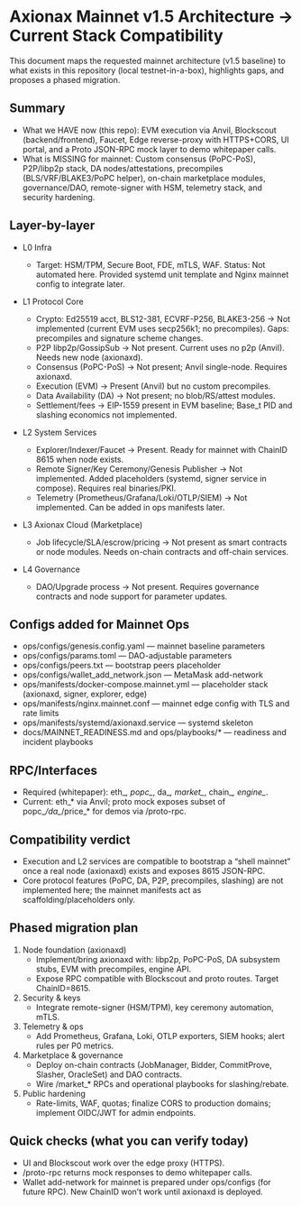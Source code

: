 # Axionax Mainnet v1.5 Architecture → Current Stack Compatibility

This document maps the requested mainnet architecture (v1.5 baseline) to what exists in this repository (local testnet-in-a-box), highlights gaps, and proposes a phased migration.

## Summary
- What we HAVE now (this repo): EVM execution via Anvil, Blockscout (backend/frontend), Faucet, Edge reverse-proxy with HTTPS+CORS, UI portal, and a Proto JSON-RPC mock layer to demo whitepaper calls.
- What is MISSING for mainnet: Custom consensus (PoPC-PoS), P2P/libp2p stack, DA nodes/attestations, precompiles (BLS/VRF/BLAKE3/PoPC helper), on-chain marketplace modules, governance/DAO, remote-signer with HSM, telemetry stack, and security hardening.

## Layer-by-layer

- L0 Infra
  - Target: HSM/TPM, Secure Boot, FDE, mTLS, WAF.  Status: Not automated here. Provided systemd unit template and Nginx mainnet config to integrate later.

- L1 Protocol Core
  - Crypto: Ed25519 acct, BLS12-381, ECVRF-P256, BLAKE3-256 → Not implemented (current EVM uses secp256k1; no precompiles). Gaps: precompiles and signature scheme changes.
  - P2P libp2p/GossipSub → Not present. Current uses no p2p (Anvil). Needs new node (axionaxd).
  - Consensus (PoPC-PoS) → Not present; Anvil single-node. Requires axionaxd.
  - Execution (EVM) → Present (Anvil) but no custom precompiles.
  - Data Availability (DA) → Not present; no blob/RS/attest modules.
  - Settlement/fees → EIP-1559 present in EVM baseline; Base_t PID and slashing economics not implemented.

- L2 System Services
  - Explorer/Indexer/Faucet → Present. Ready for mainnet with ChainID 8615 when node exists.
  - Remote Signer/Key Ceremony/Genesis Publisher → Not implemented. Added placeholders (systemd, signer service in compose). Requires real binaries/PKI.
  - Telemetry (Prometheus/Grafana/Loki/OTLP/SIEM) → Not implemented. Can be added in ops manifests later.

- L3 Axionax Cloud (Marketplace)
  - Job lifecycle/SLA/escrow/pricing → Not present as smart contracts or node modules. Needs on-chain contracts and off-chain services.

- L4 Governance
  - DAO/Upgrade process → Not present. Requires governance contracts and node support for parameter updates.

## Configs added for Mainnet Ops
- ops/configs/genesis.config.yaml — mainnet baseline parameters
- ops/configs/params.toml — DAO-adjustable parameters
- ops/configs/peers.txt — bootstrap peers placeholder
- ops/configs/wallet_add_network.json — MetaMask add-network
- ops/manifests/docker-compose.mainnet.yml — placeholder stack (axionaxd, signer, explorer, edge)
- ops/manifests/nginx.mainnet.conf — mainnet edge config with TLS and rate limits
- ops/manifests/systemd/axionaxd.service — systemd skeleton
- docs/MAINNET_READINESS.md and ops/playbooks/* — readiness and incident playbooks

## RPC/Interfaces
- Required (whitepaper): eth_*, popc_*, da_*, market_*, chain_*, engine_*.
- Current: eth_* via Anvil; proto mock exposes subset of popc_*/da_*/price_* for demos via /proto-rpc.

## Compatibility verdict
- Execution and L2 services are compatible to bootstrap a “shell mainnet” once a real node (axionaxd) exists and exposes 8615 JSON-RPC.
- Core protocol features (PoPC, DA, P2P, precompiles, slashing) are not implemented here; the mainnet manifests act as scaffolding/placeholders only.

## Phased migration plan
1. Node foundation (axionaxd)
   - Implement/bring axionaxd with: libp2p, PoPC-PoS, DA subsystem stubs, EVM with precompiles, engine API.
   - Expose RPC compatible with Blockscout and proto routes. Target ChainID=8615.
2. Security & keys
   - Integrate remote-signer (HSM/TPM), key ceremony automation, mTLS.
3. Telemetry & ops
   - Add Prometheus, Grafana, Loki, OTLP exporters, SIEM hooks; alert rules per P0 metrics.
4. Marketplace & governance
   - Deploy on-chain contracts (JobManager, Bidder, CommitProve, Slasher, OracleSet) and DAO contracts.
   - Wire /market_* RPCs and operational playbooks for slashing/rebate.
5. Public hardening
   - Rate-limits, WAF, quotas; finalize CORS to production domains; implement OIDC/JWT for admin endpoints.

## Quick checks (what you can verify today)
- UI and Blockscout work over the edge proxy (HTTPS).
- /proto-rpc returns mock responses to demo whitepaper calls.
- Wallet add-network for mainnet is prepared under ops/configs (for future RPC). New ChainID won’t work until axionaxd is deployed.